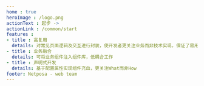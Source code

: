 ```yaml
---
home : true
heroImage : /logo.png
actionText : 起步 ->
actionLink : /common/start
features :
- title : 高复用
  details: 对常见页面逻辑及交互进行封装，使开发者更关注业务而非技术实现，保证了易用性和灵活性
- title : 业务融合
  details: 可将业务组件注入组件库，低耦合工作
- title : 声明式开发
  details: 基于配置属性实现组件充血，更关注What而非How  
footer: Netposa - web team
---
```

